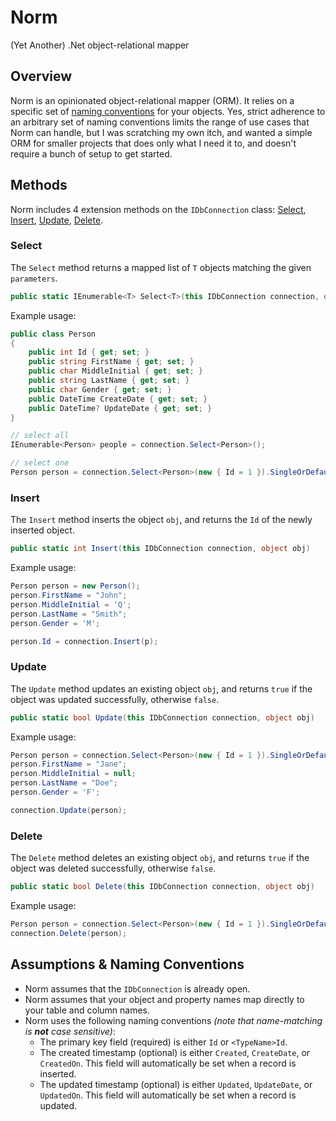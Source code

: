 Norm 
==================================================

(Yet Another) .Net object-relational mapper

Overview
-----------

Norm is an opinionated object-relational mapper (ORM). It relies on a specific set of [naming conventions](#naming-conventions) for your objects. Yes, strict adherence to an arbitrary set of naming conventions limits the range of use cases that Norm can handle, but I was scratching my own itch, and wanted a simple ORM for smaller projects that does only what I need it to, and doesn't require a bunch of setup to get started.

Methods
----------

Norm includes 4 extension methods on the `IDbConnection` class: [Select<T>](#select), [Insert](#insert), [Update](#update), [Delete](#delete).

### <a name="select">Select<T>

The `Select` method returns a mapped list of `T` objects matching the given `parameters`.

```csharp
public static IEnumerable<T> Select<T>(this IDbConnection connection, object parameters = null)
```

Example usage:

```csharp
public class Person
{
    public int Id { get; set; }
    public string FirstName { get; set; }
	public char MiddleInitial { get; set; }
	public string LastName { get; set; }
	public char Gender { get; set; }
	public DateTime CreateDate { get; set; }
	public DateTime? UpdateDate { get; set; }
}

// select all
IEnumerable<Person> people = connection.Select<Person>();

// select one
Person person = connection.Select<Person>(new { Id = 1 }).SingleOrDefault();
```

### <a name="insert">Insert

The `Insert` method inserts the object `obj`, and returns the `Id` of the newly inserted object.

```csharp
public static int Insert(this IDbConnection connection, object obj)
```

Example usage:

```csharp
Person person = new Person();
person.FirstName = "John";
person.MiddleInitial = 'Q';
person.LastName = "Smith";
person.Gender = 'M';

person.Id = connection.Insert(p);
```

### <a name="update">Update

The `Update` method updates an existing object `obj`, and returns `true` if the object was updated successfully, otherwise `false`.

```csharp
public static bool Update(this IDbConnection connection, object obj)
```

Example usage:

```csharp
Person person = connection.Select<Person>(new { Id = 1 }).SingleOrDefault();
person.FirstName = "Jane";
person.MiddleInitial = null;
person.LastName = "Doe";
person.Gender = 'F';

connection.Update(person);
```

### <a name="delete">Delete

The `Delete` method deletes an existing object `obj`, and returns `true` if the object was deleted successfully, otherwise `false`.

```csharp
public static bool Delete(this IDbConnection connection, object obj)
```

Example usage:

```csharp
Person person = connection.Select<Person>(new { Id = 1 }).SingleOrDefault();
connection.Delete(person);
```

<a name="naming-conventions"></a>Assumptions & Naming Conventions
--------------------------------

- Norm assumes that the `IDbConnection` is already open.
- Norm assumes that your object and property names map directly to your table and column names.
- Norm uses the following naming conventions _(note that name-matching is **not** case sensitive)_:
  - The primary key field (required) is either `Id` or `<TypeName>Id`.
  - The created timestamp (optional) is either `Created`, `CreateDate`, or `CreatedOn`. This field will automatically be set when a record is inserted.
  - The updated timestamp (optional) is either `Updated`, `UpdateDate`, or `UpdatedOn`. This field will automatically be set when a record is updated.
